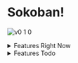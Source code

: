 # Sokoban!

![v0 1 0](https://github.com/user-attachments/assets/41fca0ff-708b-4dd3-afb9-a564141d6d99)

<details>
  <summary>Features Right Now</summary>
  <br>
  Level Selector @Mar 14 10:33 AM
  
  ![level-selector](https://github.com/user-attachments/assets/4814009f-c731-4b14-b924-9e37708f6a22)
</details>

<details>
  <summary>Features Todo</summary>

- [ ] [ENIGMASH by Jack Lance](https://jacklance.github.io/PuzzleScript/play.html?p=cfdcc6e23f1fb3e9de2fd42fafaf4d4c)

</details>
